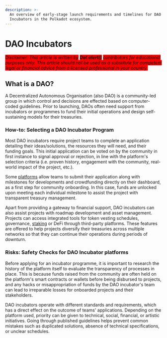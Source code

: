 ```yaml
---
description: >-
  An overview of early-stage launch requirements and timelines for DAO
  Incubators in the Polkadot ecosystem.
---
```


# DAO Incubators

_<mark style="background-color:red;">Disclaimer: This article is written by</mark> <mark style="background-color:red;"></mark><mark style="background-color:red;">**Dot.alert()**</mark> <mark style="background-color:red;"></mark><mark style="background-color:red;">contributors for educational purposes only. This article should not be used as a substitute for competent legal or financial advice from a licensed professional in your country.</mark>_



## What is a DAO?

A Decentralized Autonomous Organisation (also DAO) is a community-led group in which control and decisions are effected based on computer-coded guidelines. Prior to launching, DAOs often need support from incubators or programmes to fund their initial operations and design self-sustaining models for their treasuries.



### How-to: Selecting a DAO Incubator Program

Most DAO incubators require project teams to complete an application detailing their ideas/solutions, the resources they will need, and their funding goals. This initial application can be voted on by the community in first instance to signal approval or rejection, in line with the platform's selection criteria (i.e. proven history, engagement with the community, real-world impact of the project, etc.).

Some [platforms](../../5.regulations/platforms/) allow teams to submit their application along with milestones for developments and crowdfunding directly on their dashboard, as a first step for community onboarding. In this case, funds are unlocked upon meeting each individual milestone to assist the project with transparent treasury management.

Apart from providing a gateway to financial support, DAO incubators can also assist projects with roadmap development and asset management. Projects can access integrated tools for token vesting schedules, governance, [staking](../staking/) or DeFi through third-party platforms. These features are offered to help projects diversify their treasuries across multiple networks so that they can continue their operations during periods of downturn.



### Risks: Safety Checks for DAO Incubator platforms

Before applying for an incubator programme, it is important to research the history of the platform itself to evaluate the transparency of processes in place. This is because funds raised from the community are often held on the platform's smart contracts or wallets before being disbursed to projects, and any hacks or misappropriation of funds by the DAO incubator's team can lead to irreparable losses for onboarded projects and their stakeholders.&#x20;

DAO incubators operate with different standards and requirements, which has a direct effect on the outcome of teams' applications. Depending on the platform used, priority can be given to technical, social, financial, or artistic initiatives. Going through published guidelines helps prevent common mistakes such as duplicated solutions, absence of technical specifications, or unclear schedules.&#x20;

